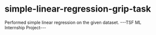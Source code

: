 # simple-linear-regression-grip-task
Performed simple linear regression on the given dataset.
---TSF ML Internship Project---
